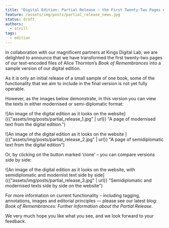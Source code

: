 ```yaml
---
title: "Digital Edition: Partial Release – the First Twenty-Two Pages of a Book of Remembrances"
feature: /assets/img/posts/partial_release_news.jpg
status: draft
authors:
  - strill
tags:
  - edition
---
```


In collaboration with our magnificent partners at Kings Digital Lab, we are delighted to announce that we have transformed the first twenty-two pages of our text-encoded files of Alice Thornton’s *Book of Remembrances* into a sample version of our digital edition. 

As it is only an initial release of a small sample of one book, some of the functionality that we aim to include in the final version is not yet fully operable. 

However, as the images below demonstrate, in this version you can view the texts in either modernised or semi-diplomatic format:

![An image of the digital edition as it looks on the website]({{"assets/img/posts/partial_release_1.jpg" | url}} "A page of modernised text from the digital edition.")

![An image of the digital edition as it looks on the website ]({{"assets/img/posts/partial_release_2.jpg" | url}} "A page of semidiplomatic text from the digital edition")

Or, by clicking on the button marked ‘clone’ – you can compare versions side by side:

![An image of the digital edition as it looks on the website, with semidiplomatic and modernist text side by side]({{"assets/img/posts/partial_release_3.jpg" | url}} "Semidiplomatic and modernised texts side by side on the website")

For more information on current functionality - including tagging, annotations, images and editorial principles — please see our latest blog: *Book of Remembrances: Further Information about the Partial Release*.

We very much hope you like what you see, and we look forward to your feedback.


